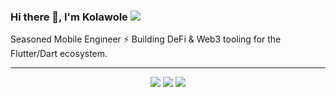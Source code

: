 ### Hi there 👋, I'm Kolawole ![](https://pbs.twimg.com/profile_banners/860357608552763393/1593430830/1500x500)

Seasoned Mobile Engineer ⚡️ Building DeFi & Web3 tooling for the Flutter/Dart ecosystem. 


<hr>

<p align="center">
  <img src ="https://github-readme-stats.vercel.app/api?username=kola-rt&show_icons=true&count_private=true&theme=darcula&hide_border=true&hide=issues,contribs&bg_color=00000000">
  <img src ="https://github-readme-stats.vercel.app/api/top-langs/?username=kola-rt&layout=compact&hide_border=true&theme=darcula&bg_color=00000000&langs_count=6">
  <img src ="https://github-readme-streak-stats.herokuapp.com?user=zfinix&theme=darcula&hide_border=true&background=FFFFFF00">
</p>


